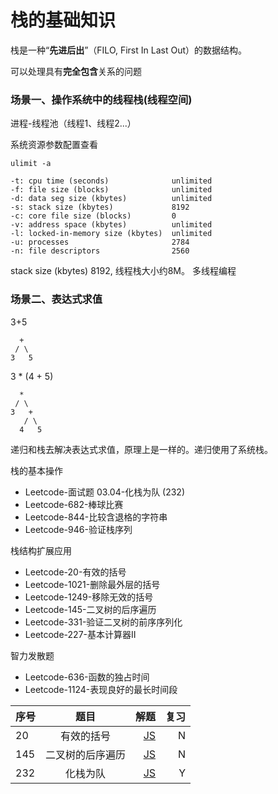 # 栈的基础知识

栈是⼀种“**先进后出**”（FILO, First In Last Out）的数据结构。

可以处理具有**完全包含**关系的问题


### 场景一、操作系统中的线程栈(线程空间)

进程-线程池（线程1、线程2...）


系统资源参数配置查看
```
ulimit -a
```

```
-t: cpu time (seconds)              unlimited
-f: file size (blocks)              unlimited
-d: data seg size (kbytes)          unlimited
-s: stack size (kbytes)             8192
-c: core file size (blocks)         0
-v: address space (kbytes)          unlimited
-l: locked-in-memory size (kbytes)  unlimited
-u: processes                       2784
-n: file descriptors                2560
```
stack size (kbytes) 8192, 线程栈大小约8M。
多线程编程

### 场景二、表达式求值
3+5     
```
  +
 / \ 
3   5
```


3 * (4 + 5)
```
  *
 / \ 
3   +
   / \ 
  4   5
```

递归和栈去解决表达式求值，原理上是一样的。递归使用了系统栈。





栈的基本操作 
- Leetcode-面试题 03.04-化栈为队 (232)
- Leetcode-682-棒球比赛 
- Leetcode-844-比较含退格的字符串 
- Leetcode-946-验证栈序列 
  
栈结构扩展应用 
- Leetcode-20-有效的括号 
- Leetcode-1021-删除最外层的括号 
- Leetcode-1249-移除无效的括号 
- Leetcode-145-二叉树的后序遍历 
- Leetcode-331-验证二叉树的前序序列化 
- Leetcode-227-基本计算器Ⅱ 
  
智力发散题 
- Leetcode-636-函数的独占时间 
- Leetcode-1124-表现良好的最长时间段



序号|题目|解题|复习
---|:--:|---:|---:
20|有效的括号 |[JS](../src/20.%20Valid%20Parentheses/index.md) | N
145|二叉树的后序遍历 |[JS](../src/145.%20Binary%20Tree%20Postorder%20Traversal/readme.md) | N
232|化栈为队 |[JS](../src/232.%20Implement%20Queue%20using%20Stacks/readme.md) | Y
